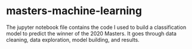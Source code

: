 # masters-machine-learning

The jupyter notebook file contains the code I used to build a classification model to predict the winner of the 2020 Masters. It goes through data cleaning, data exploration, model building, and results. 
